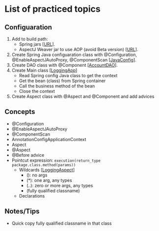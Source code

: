 # List of practiced topics

## Configuaration
1. Add to build path:
   - Spring jars 
[[URL]()].
   - AspectJ Weaver jar to use AOP (avoid Beta version)
[[URL](https://mvnrepository.com/artifact/org.aspectj/aspectjweaver)].
2. Create Spring Java configuaration class with @Configuration, @EnableAspectJAutoProxy, @ComponentScan 
[[JavaConfig]()].
3. Create DAO class with @Component 
[[AccountDAO]()].
4. Create Main class 
[[LoggingApp]()]
   - Read Spring config Java class to get the context
   - Get the bean (class) from Spring container
   - Call the business method of the bean
   - Close the context
5. Create Aspect class with @Aspect and @Component and add advices

## Concepts
- @Configuration 
- @EnableAspectJAutoProxy 
- @ComponentScan 
- AnnotationConfigApplicationContext
- Aspect
- @Aspect
- @Before advice
- Pointcut expression: ```execution(return_type package.class.method(params))```
  - Wildcards
[[LoggingAspect]()]
	- (): no args
    - (*): one arg, any types
    - (..): zero or more args, any types
    - (fully qualified classname)
  - Declarations

## Notes/Tips
- Quick copy fully qualified classname in that class

